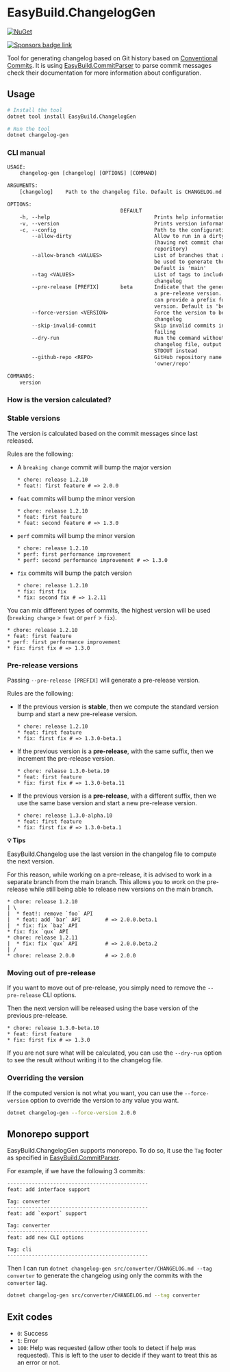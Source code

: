 # EasyBuild.ChangelogGen

[![NuGet](https://img.shields.io/nuget/v/EasyBuild.ChangelogGen.svg)](https://www.nuget.org/packages/EasyBuild.ChangelogGen)

[![Sponsors badge link](https://img.shields.io/badge/Sponsors_this_project-EA4AAA?style=for-the-badge)](https://mangelmaxime.github.io/sponsors/)

Tool for generating changelog based on Git history based on [Conventional Commits](https://www.conventionalcommits.org/en/v1.0.0/). It is using [EasyBuild.CommitParser](https://github.com/easybuild-org/EasyBuild.CommitParser) to parse commit messages check their documentation for more information about configuration.

## Usage

```bash
# Install the tool
dotnet tool install EasyBuild.ChangelogGen

# Run the tool
dotnet changelog-gen
```

### CLI manual

```txt
USAGE:
    changelog-gen [changelog] [OPTIONS] [COMMAND]

ARGUMENTS:
    [changelog]    Path to the changelog file. Default is CHANGELOG.md

OPTIONS:
                                     DEFAULT
    -h, --help                                  Prints help information
    -v, --version                               Prints version information
    -c, --config                                Path to the configuration file
        --allow-dirty                           Allow to run in a dirty repository
                                                (having not commit changes in your
                                                reporitory)
        --allow-branch <VALUES>                 List of branches that are allowed to
                                                be used to generate the changelog.
                                                Default is 'main'
        --tag <VALUES>                          List of tags to include in the
                                                changelog
        --pre-release [PREFIX]       beta       Indicate that the generated version is
                                                a pre-release version. Optionally, you
                                                can provide a prefix for the beta
                                                version. Default is 'beta'
        --force-version <VERSION>               Force the version to be used in the
                                                changelog
        --skip-invalid-commit                   Skip invalid commits instead of
                                                failing
        --dry-run                               Run the command without writing to the
                                                changelog file, output the result in
                                                STDOUT instead
        --github-repo <REPO>                    GitHub repository name in format
                                                'owner/repo'

COMMANDS:
    version
```

### How is the version calculated?

### Stable versions

The version is calculated based on the commit messages since last released.

Rules are the following:

- A `breaking change` commit will bump the major version

    ```text
    * chore: release 1.2.10
    * feat!: first feature # => 2.0.0
    ```

- `feat` commits will bump the minor version

    ```text
    * chore: release 1.2.10
    * feat: first feature
    * feat: second feature # => 1.3.0
    ```

- `perf` commits will bump the minor version

    ```text
    * chore: release 1.2.10
    * perf: first performance improvement
    * perf: second performance improvement # => 1.3.0
    ```

- `fix` commits will bump the patch version

    ```text
    * chore: release 1.2.10
    * fix: first fix
    * fix: second fix # => 1.2.11
    ```

You can mix different types of commits, the highest version will be used (`breaking change` > `feat` or `perf` > `fix`).

```text
* chore: release 1.2.10
* feat: first feature
* perf: first performance improvement
* fix: first fix # => 1.3.0
```

### Pre-release versions

Passing `--pre-release [PREFIX]` will generate a pre-release version.

Rules are the following:

- If the previous version is **stable**, then we compute the standard version bump and start a new pre-release version.

    ```text
    * chore: release 1.2.10
    * feat: first feature
    * fix: first fix # => 1.3.0-beta.1
    ```

- If the previous version is a **pre-release**, with the same suffix, then we increment the pre-release version.

    ```text
    * chore: release 1.3.0-beta.10
    * feat: first feature
    * fix: first fix # => 1.3.0-beta.11
    ```

- If the previous version is a **pre-release**, with a different suffix, then we use the same base version and start a new pre-release version.

    ```text
    * chore: release 1.3.0-alpha.10
    * feat: first feature
    * fix: first fix # => 1.3.0-beta.1
    ```

**💡 Tips**

EasyBuild.Changelog use the last version in the changelog file to compute the next version.

For this reason, while working on a pre-release, it is advised to work in a separate branch from the main branch. This allows you to work on the pre-release while still being able to release new versions on the main branch.

```text
* chore: release 1.2.10
| \
|  * feat!: remove `foo` API
|  * feat: add `bar` API        # => 2.0.0.beta.1
|  * fix: fix `baz` API
* fix: fix `qux` API
* chore: release 1.2.11
|  * fix: fix `qux` API         # => 2.0.0.beta.2
| /
* chore: release 2.0.0          # => 2.0.0
```

### Moving out of pre-release

If you want to move out of pre-release, you simply need to remove the `--pre-release` CLI options.

Then the next version will be released using the base version of the previous pre-release.

```text
* chore: release 1.3.0-beta.10
* feat: first feature
* fix: first fix # => 1.3.0
```

If you are not sure what will be calculated, you can use the `--dry-run` option to see the result without writing it to the changelog file.

### Overriding the version

If the computed version is not what you want, you can use the `--force-version` option to override the version to any value you want.

```bash
dotnet changelog-gen --force-version 2.0.0
```

## Monorepo support

EasyBuild.ChangelogGen supports monorepo. To do so, it use the `Tag` footer as specified in [EasyBuild.CommitParser](https://github.com/easybuild-org/EasyBuild.CommitParser).

For example, if we have the following 3 commits:

```text
----------------------------------------------
feat: add interface support

Tag: converter
----------------------------------------------
feat: add `export` support

Tag: converter
----------------------------------------------
feat: add new CLI options

Tag: cli
----------------------------------------------
```

Then I can run `dotnet changelog-gen src/converter/CHANGELOG.md --tag converter` to generate the changelog using only the commits with the `converter` tag.

```bash
dotnet changelog-gen src/converter/CHANGELOG.md --tag converter
```

## Exit codes

- `0`: Success
- `1`: Error
- `100`: Help was requested (allow other tools to detect if help was requested). This is left to the user to decide if they want to treat this as an error or not.
